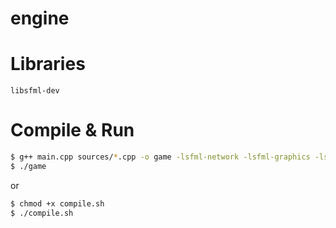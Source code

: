# engine

# Libraries
`libsfml-dev`

# Compile & Run
```bash
$ g++ main.cpp sources/*.cpp -o game -lsfml-network -lsfml-graphics -lsfml-window -lsfml-system -lGL -lsfml-audio
$ ./game
```
or
```bash
$ chmod +x compile.sh
$ ./compile.sh
```
